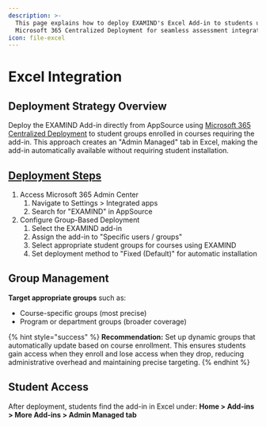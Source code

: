 ```yaml
---
description: >-
  This page explains how to deploy EXAMIND's Excel Add-in to students using
  Microsoft 365 Centralized Deployment for seamless assessment integration.
icon: file-excel
---
```


# Excel Integration

## Deployment Strategy Overview

Deploy the EXAMIND Add-in directly from AppSource using [Microsoft 365 Centralized Deployment](https://learn.microsoft.com/en-us/microsoft-365/admin/manage/centralized-deployment-of-add-ins?view=o365-worldwide) to student groups enrolled in courses requiring the add-in. This approach creates an "Admin Managed" tab in Excel, making the add-in automatically available without requiring student installation.

## [Deployment Steps](https://learn.microsoft.com/en-us/microsoft-365/admin/manage/manage-deployment-of-add-ins?view=o365-worldwide)

1. Access Microsoft 365 Admin Center
   1. Navigate to Settings > Integrated apps
   2. Search for "EXAMIND" in AppSource
2. Configure Group-Based Deployment
   1. Select the EXAMIND add-in
   2. Assign the add-in to "Specific users / groups"
   3. Select appropriate student groups for courses using EXAMIND
   4. Set deployment method to "Fixed (Default)" for automatic installation

## Group Management

**Target appropriate groups** such as:

* Course-specific groups (most precise)
* Program or department groups (broader coverage)

{% hint style="success" %}
**Recommendation:** Set up dynamic groups that automatically update based on course enrollment. This ensures students gain access when they enroll and lose access when they drop, reducing administrative overhead and maintaining precise targeting.
{% endhint %}

## Student Access

After deployment, students find the add-in in Excel under: **Home > Add-ins > More Add-ins > Admin Managed tab**
